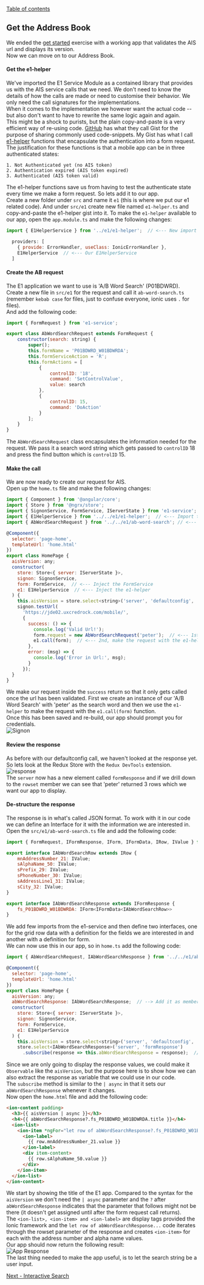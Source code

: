 [Table of contents](../readme.md)

## Get the Address Book
We ended the [get started](get-started.md) exercise with a working app that validates the AIS url and displays its version.  
Now we can move on to our Address Book.

#### Get the e1-helper
We've imported the E1 Service Module as a contained library that provides us with the AIS service calls that we need.  We don't need to know the details of how the calls are made or need to customise their behavior.  We only need the call signatures for the implementations.  
When it comes to the implementation we however want the actual code -- but also don't want to have to rewrite the same logic again and again.  
This might be a shock to purists, but the plain copy-and-paste is a very efficient way of re-using code.  [GitHub](https://github.com) has what they call Gist for the purpose of sharing commonly used code-snippets.  My Gist has what I call [e1-helper](https://gist.github.com/Herdubreid/e7609368ac889103c8a74309d09c7be7) functions that encapsulate the authentication into a form request.  
The justification for these functions is that a mobile app can be in three authenticated states:

    1. Not Authenticated yet (no AIS token)
    2. Authentication expired (AIS token expired)
    3. Authenticated (AIS token valid)

The e1-helper functions save us from having to test the authenticate state every time we make a form request.  So lets add it to our app.  
Create a new folder under `src` and name it `e1` (this is where we put our e1 related code).  And under `src/e1` create new file named `e1-helper.ts` and copy-and-paste the e1-helper gist into it.
To make the `e1-helper` available to our app, open the `app.module.ts` and make the following changes:

```javascript
import { E1HelperService } from '../e1/e1-helper';  // <--- New import

  providers: [
    { provide: ErrorHandler, useClass: IonicErrorHandler },
    E1HelperService  // <--- Our E1HelperService
  ]
```

#### Create the AB request
The E1 application we want to use is 'A/B Word Search' (P01BDWRD).  Create a new file in `src/e1` for the request and call it `ab-word-search.ts` (remember `kebab case` for files, just to confuse everyone, ionic uses `.` for files).  
And add the following code:

```javascript
import { FormRequest } from 'e1-service';

export class AbWordSearchRequest extends FormRequest {
    constructor(search: string) {
        super();
        this.formName = 'P01BDWRD_W01BDWRDA';
        this.formServiceAction = 'R';
        this.formActions = [
            {
                controlID: '18',
                command: 'SetControlValue',
                value: search
            },
            {
                controlID: 15,
                command: 'DoAction'
            }
        ];
    }
}
```

The `AbWordSearchRequest` class encapsulates the information needed for the request.  We pass it a search word string which gets passed to `controlID` 18 and press the find button which is `controlID` 15.

#### Make the call
We are now ready to create our request for AIS.  
Open up the `home.ts` file and make the following changes:

```javascript
import { Component } from '@angular/core';
import { Store } from '@ngrx/store';
import { SignonService, FormService, IServerState } from 'e1-service';  // <--- Add FormService
import { E1HelperService } from '../../e1/e1-helper';  // <--- Import the e1-helper
import { AbWordSearchRequest } from '../../e1/ab-word-search'; // <--- Import our A/B Word Search Request¸

@Component({
  selector: 'page-home',
  templateUrl: 'home.html'
})
export class HomePage {
  aisVersion: any;
  constructor(
    store: Store<{ server: IServerState }>,
    signon: SignonService,
    form: FormService,  // <--- Inject the FormService
    e1: E1HelperService  // <--- Inject the e1-helper
  ) {
    this.aisVersion = store.select<string>('server', 'defaultconfig', 'aisVersion');
    signon.testUrl(
      'https://jde02.uxcredrock.com/mobile/',
      {
        success: () => {
          console.log('Valid Url!');
          form.request = new AbWordSearchRequest('peter');  // <--- 1st, request to look for peter
          e1.call(form);  // <--- 2nd, make the request with the e1-helper
        },
        error: (msg) => {
          console.log('Error in Url:', msg);
        }
      });
  }
}
````

We make our request inside the `success` return so that it only gets called once the url has been validated.  First we create an instance of our 'A/B Word Search' with 'peter' as the search word and then we use the `e1-helper` to make the request with the `e1.call(form)` function.  
Once this has been saved and re-build, our app should prompt you for credentials.  
![Signon](signon.png)

#### Review the response
As before with our defaultconfig call, we haven't looked at the response yet.  So lets look at the Redux Store with the `Redux DevTools` extension.  
![response](response.png)  
The `server` now has a new element called `formResponse` and if we drill down to the `rowset` member we can see that 'peter' returned 3 rows which we want our app to display.

#### De-structure the response
The response is in what's called JSON format.  To work with it in our code we can define an Interface for it with the information we are interested in.  
Open the `src/e1/ab-word-search.ts` file and add the following code:

```javascript
import { FormRequest, IFormResponse, IForm, IFormData, IRow, IValue } from 'e1-service';

export interface IAbWordSearchRow extends IRow {
    mnAddressNumber_21: IValue;
    sAlphaName_50: IValue;
    sPrefix_29: IValue;
    sPhoneNumber_30: IValue;
    sAddressLine1_31: IValue;
    sCity_32: IValue;
}

export interface IAbWordSearchResponse extends IFormResponse {
    fs_P01BDWRD_W01BDWRDA: IForm<IFormData<IAbWordSearchRow>>
}
```

We add few imports from the e1-service and then define two interfaces, one for the grid row data with a definition for the fields we are interested in and another with a definition for form.  
We can now use this in our app, so in `home.ts` add the following code:

```javascript
import { AbWordSearchRequest, IAbWordSearchResponse } from '../../e1/ab-word-search'; // ---> import the response interface

@Component({
  selector: 'page-home',
  templateUrl: 'home.html'
})
export class HomePage {
  aisVersion: any;
  abWordSearchResponse: IAbWordSearchResponse;  // --> Add it as member variable
  constructor(
    store: Store<{ server: IServerState }>,
    signon: SignonService,
    form: FormService,
    e1: E1HelperService
  ) {
    this.aisVersion = store.select<string>('server', 'defaultconfig', 'aisVersion');
    store.select<IAbWordSearchResponse>('server', 'formResponse')
      .subscribe(response => this.abWordSearchResponse = response);  // ---> Assign the response to our member variable
````

Since we are only going to display the response values, we could make it `Observable` like the `aisVersion`, but the purpose here is to show how we can also extract the response as variable that we could use in our code.  
The `subscribe` method is similar to the `| async` in that it sets our `abWordSearchResponse` whenever it changes.  
Now open the `home.html` file and add the following code:

```html
<ion-content padding>
  <h3>{{ aisVersion | async }}</h3>
  <h4>{{ abWordSearchResponse?.fs_P01BDWRD_W01BDWRDA.title }}</h4>
  <ion-list>
    <ion-item *ngFor="let row of abWordSearchResponse?.fs_P01BDWRD_W01BDWRDA.data.gridData.rowset">
      <ion-label>
        {{ row.mnAddressNumber_21.value }}
      </ion-label>
      <div item-content>
        {{ row.sAlphaName_50.value }}
      </div>
    </ion-item>
  </ion-list>
</ion-content>
```

We start by showing the title of the E1 app.  Compared to the syntax for the `aisVersion` we don't need the `| async` parameter and the `?` after `abWordSearchResponse` indicates that the parameter that follows might not be there (it doesn't get assigned until after the form request call returns).  
The `<ion-list>, <ion-item> and <ion-label>` are display tags provided the Ionic framework and the `let row of abWordSearchResponse...` code iterates through the rowset parameter of the response and creates `<ion-item>` for each with the address number and alpha name values.  
Our app should now return the following result:  
![App Response](app-response.png)  
The last thing needed to make the app useful, is to let the search string be a user input.

[Next - Interactive Search](interactive-search.md)